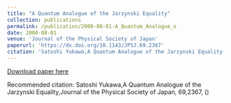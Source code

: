 ```yaml
---
title: "A Quantum Analogue of the Jarzynski Equality"
collection: publications
permalink: /publication/2000-08-01-A_Quantum_Analogue_o
date: 2000-08-01
venue: 'Journal of the Physical Society of Japan'
paperurl: 'https://dx.doi.org/10.1143/JPSJ.69.2367'
citation: 'Satoshi Yukawa,A Quantum Analogue of the Jarzynski Equality,Journal of the Physical Society of Japan, <bf>69</bf>,2367, ()'
---
```


<a href='https://dx.doi.org/10.1143/JPSJ.69.2367'>Download paper here</a>

Recommended citation: Satoshi Yukawa,A Quantum Analogue of the Jarzynski Equality,Journal of the Physical Society of Japan, <bf>69</bf>,2367, ()
